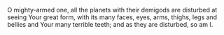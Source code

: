 O mighty-armed one, all the planets with their demigods are disturbed at seeing Your great form, with its many faces, eyes, arms, thighs, legs and bellies and Your many terrible teeth; and as they are disturbed, so am I.